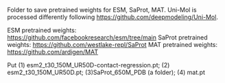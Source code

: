 Folder to save pretrained weights for ESM, SaProt, MAT. Uni-Mol is processed differently following https://github.com/deepmodeling/Uni-Mol.

ESM pretrained weights: https://github.com/facebookresearch/esm/tree/main
SaProt pretrained weights: https://github.com/westlake-repl/SaProt
MAT pretrained weights: https://github.com/ardigen/MAT

Put (1) esm2_t30_150M_UR50D-contact-regression.pt; (2) esm2_t30_150M_UR50D.pt; (3)SaProt_650M_PDB (a folder); (4) mat.pt
